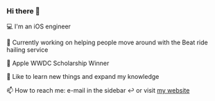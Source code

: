 ### Hi there 👋

💻 I'm an iOS engineer

🚕 Currently working on helping people move around with the Beat ride hailing service 

🍏 Apple WWDC Scholarship Winner

🌱 Like to learn new things and expand my knowledge

📫 How to reach me: e-mail in the sidebar ↩️ or visit [my website](https://ekranac.com)

<!--
**ekranac/ekranac** is a ✨ _special_ ✨ repository because its `README.md` (this file) appears on your GitHub profile.

Here are some ideas to get you started:

- 🔭 I’m currently working on ...
- 🌱 I’m currently learning ...
- 👯 I’m looking to collaborate on ...
- 🤔 I’m looking for help with ...
- 💬 Ask me about ...
- 📫 How to reach me: ...
- 😄 Pronouns: ...
- ⚡ Fun fact: ...
-->
